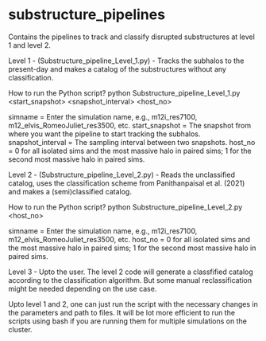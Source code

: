 # substructure_pipelines
Contains the pipelines to track and classify disrupted substructures at level 1 and level 2.

Level 1 - 
(Substructure_pipeline_Level_1.py) - Tracks the subhalos to the present-day and makes a catalog of the substructures without any classification.

How to run the Python script? python Substructure_pipeline_Level_1.py <simname> <start_snapshot> <snapshot_interval> <host_no>

simname = Enter the simulation name, e.g., m12i_res7100, m12_elvis_RomeoJuliet_res3500, etc.
start_snapshot = The snapshot from where you want the pipeline to start tracking the subhalos.
snapshot_interval = The sampling interval between two snapshots.
host_no = 0 for all isolated sims and the most massive halo in paired sims; 1 for the second most massive halo in paired sims.




Level 2 - (Substructure_pipeline_Level_2.py) - Reads the unclassified catalog, uses the classification scheme from Panithanpaisal et al. (2021) and makes a (semi)classified catalog.

How to run the Python script? python Substructure_pipeline_Level_2.py <simname> <host_no>

simname = Enter the simulation name, e.g., m12i_res7100, m12_elvis_RomeoJuliet_res3500, etc.
host_no = 0 for all isolated sims and the most massive halo in paired sims; 1 for the second most massive halo in paired sims.




Level 3 - Upto the user. The level 2 code will generate a classfified catalog according to the classification algorithm. But some manual reclassification might be needed depending on the use case.

Upto level 1 and 2, one can just run the script with the necessary changes in the parameters and path to files. It will be lot more efficient to run the scripts using bash if you are running them for multiple simulations on the cluster. 
